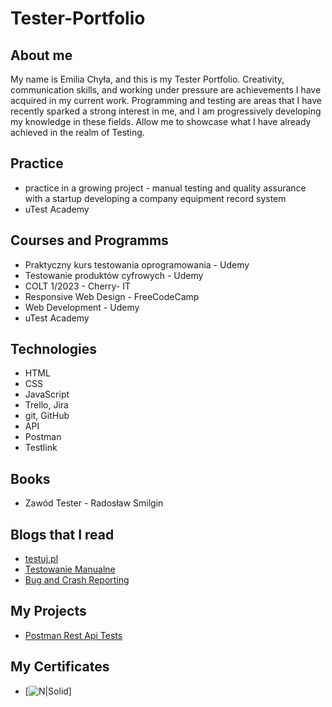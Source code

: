 # Tester-Portfolio

## About me
My name is Emilia Chyła, and this is my Tester Portfolio. Creativity, communication skills, and working under pressure are achievements I have acquired in my current work. Programming and testing are areas that I have recently sparked a strong interest in me, and I am progressively developing my knowledge in these fields. Allow me to showcase what I have already achieved in the realm of Testing.
## Practice
- practice in a growing project - manual testing and quality assurance with a startup developing a company equipment record system
- uTest Academy
## Courses and Programms
- Praktyczny kurs testowania oprogramowania - Udemy
- Testowanie produktów cyfrowych - Udemy
- COLT 1/2023 - Cherry- IT
- Responsive Web Design - FreeCodeCamp
- Web Development - Udemy
- uTest Academy
## Technologies
- HTML
- CSS
- JavaScript
- Trello, Jira
- git, GitHub
- API
- Postman
- Testlink
## Books 
- Zawód Tester - Radosław Smilgin
## Blogs that I read
- [testuj.pl](https://testuj.pl/)
- [Testowanie Manualne](https://www.wyszkolewas.com.pl/category/testowanie_manualne/)
- [Bug and Crash Reporting](https://www.shakebugs.com/blog/ultimate-87-item-mobile-app-test-checklist/?fbclid=IwAR2RiP26_QY2H4cCt8VC0r0XnvXCLBw9TdljnVeOMEdP2iY6oZWAYrzQAh0)
## My Projects
- [Postman Rest Api Tests](https://github.com/EmiliaChyla/RestApi-Tests)
## My Certificates
- [![N|Solid]([https://cldup.com/dTxpPi9lDf.thumb.png](https://udemy-certificate.s3.amazonaws.com/image/UC-23332161-018b-49ad-b5e4-3cc3ebd50a82.jpg))]
